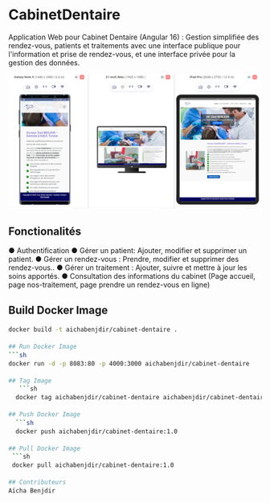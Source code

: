 # CabinetDentaire

Application Web pour Cabinet Dentaire (Angular 16) : Gestion simplifiée des rendez-vous, patients et traitements avec une interface publique pour l'information et prise de rendez-vous, et une interface privée pour la gestion des données. 




![](https://github.com/AichaBenjdir/Cabinet-Dentaire/blob/665727fb8d7f27c29b9eccf8be8f897cccd8b4f5/Cabinet%20dentaire.png)






## Fonctionalités

● Authentification 
● Gérer un patient: Ajouter, modifier et supprimer un patient.
● Gérer un rendez-vous : Prendre, modifier et supprimer des rendez-vous..
● Gérer un traitement : Ajouter, suivre et mettre à jour les soins apportés.
● Consultation des informations du cabinet (Page accueil, page nos-traitement, page prendre un rendez-vous en ligne) 


## Build Docker Image
  ```sh
  docker build -t aichabenjdir/cabinet-dentaire .

## Run Docker Image
  ```sh
  docker run -d -p 8083:80 -p 4000:3000 aichabenjdir/cabinet-dentaire

## Tag Image
     ```sh
    docker tag aichabenjdir/cabinet-dentaire aichabenjdir/cabinet-dentaire:1.0

## Push Docker Image
    ```sh
    docker push aichabenjdir/cabinet-dentaire:1.0

## Pull Docker Image
   ```sh
   docker pull aichabenjdir/cabinet-dentaire:1.0
   
## Contributeurs
  Aïcha Benjdir 


